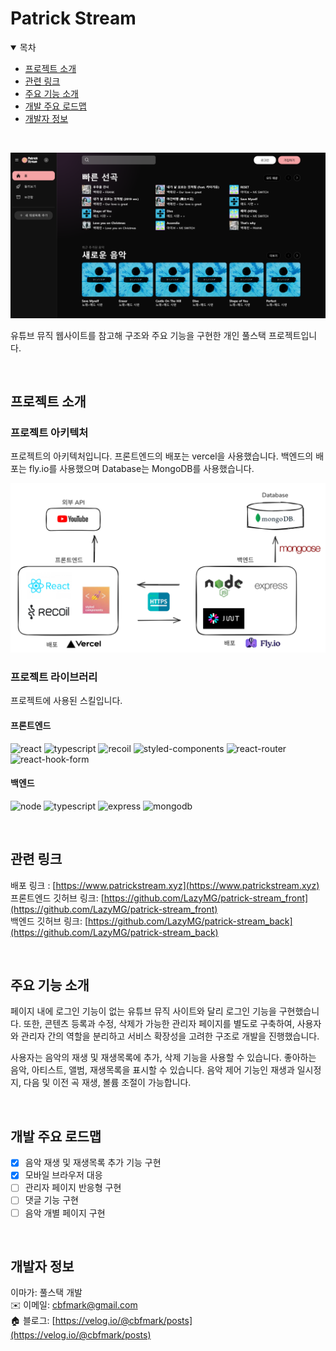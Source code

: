 # Patrick Stream

<details open>
<summary>목차</summary>

- [프로젝트 소개](#프로젝트-소개)
- [관련 링크](#관련-링크)
- [주요 기능 소개](#주요-기능-소개)
- [개발 주요 로드맵](#개발-주요-로드맵)
- [개발자 정보](#개발자-정보)

</details>

<br/>

![대표이미지](/public/docs/images/ps_main.png)

유튜브 뮤직 웹사이트를 참고해 구조와 주요 기능을 구현한 개인 풀스택 프로젝트입니다.

<br/>

## 프로젝트 소개

### 프로젝트 아키텍처

프로젝트의 아키텍처입니다.
프론트엔드의 배포는 vercel을 사용했습니다. 백엔드의 배포는 fly.io를 사용했으며 Database는 MongoDB를 사용했습니다.

![프로젝트_아키텍처](./public/docs/images/ps_architect.png)

### 프로젝트 라이브러리

프로젝트에 사용된 스킬입니다.
<br/>

#### 프론트엔드

![react](https://img.shields.io/badge/React-61DAFB.svg?style=for-the-badge&logo=React&logoColor=black)
![typescript](https://img.shields.io/badge/TypeScript-3178C6.svg?style=for-the-badge&logo=TypeScript&logoColor=white)
![recoil](https://img.shields.io/badge/Recoil-3578E5.svg?style=for-the-badge&logo=Recoil&logoColor=white)
![styled-components](https://img.shields.io/badge/styledcomponents-DB7093.svg?style=for-the-badge&logo=styled-components&logoColor=white)
![react-router](https://img.shields.io/badge/React%20Router-CA4245.svg?style=for-the-badge&logo=React-Router&logoColor=white)
![react-hook-form](https://img.shields.io/badge/React%20Hook%20Form-EC5990.svg?style=for-the-badge&logo=React-Hook-Form&logoColor=white)

#### 백엔드

![node](https://img.shields.io/badge/Node.js-5FA04E.svg?style=for-the-badge&logo=nodedotjs&logoColor=white)
![typescript](https://img.shields.io/badge/TypeScript-3178C6.svg?style=for-the-badge&logo=TypeScript&logoColor=white)
![express](https://img.shields.io/badge/Express-000000.svg?style=for-the-badge&logo=Express&logoColor=white)
![mongodb](https://img.shields.io/badge/MongoDB-47A248.svg?style=for-the-badge&logo=MongoDB&logoColor=white)

<br/>

## 관련 링크

배포 링크 : [https://www.patrickstream.xyz](https://www.patrickstream.xyz)  
프론트엔드 깃허브 링크: [https://github.com/LazyMG/patrick-stream_front](https://github.com/LazyMG/patrick-stream_front)  
백엔드 깃허브 링크: [https://github.com/LazyMG/patrick-stream_back](https://github.com/LazyMG/patrick-stream_back)

<br/>

## 주요 기능 소개

페이지 내에 로그인 기능이 없는 유튜브 뮤직 사이트와 달리 로그인 기능을 구현했습니다.
또한, 콘텐츠 등록과 수정, 삭제가 가능한 관리자 페이지를 별도로 구축하여, 사용자와 관리자 간의 역할을 분리하고 서비스 확장성을 고려한 구조로 개발을 진행했습니다.

사용자는 음악의 재생 및 재생목록에 추가, 삭제 기능을 사용할 수 있습니다.
좋아하는 음악, 아티스트, 앨범, 재생목록을 표시할 수 있습니다.
음악 제어 기능인 재생과 일시정지, 다음 및 이전 곡 재생, 볼륨 조절이 가능합니다.

<br/>

## 개발 주요 로드맵

- [x] 음악 재생 및 재생목록 추가 기능 구현
- [x] 모바일 브라우저 대응
- [ ] 관리자 페이지 반응형 구현
- [ ] 댓글 기능 구현
- [ ] 음악 개별 페이지 구현

<br/>

## 개발자 정보

이마가: 풀스택 개발  
✉️ 이메일: cbfmark@gmail.com  
🏠 블로그: [https://velog.io/@cbfmark/posts](https://velog.io/@cbfmark/posts)

